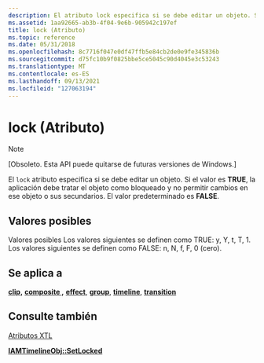 ```yaml
---
description: El atributo lock especifica si se debe editar un objeto. Si el valor es TRUE, la aplicación debe tratar el objeto como bloqueado y no permitir cambios en ese objeto o sus secundarios. El valor predeterminado es FALSE.
ms.assetid: 1aa92665-ab3b-4f04-9e6b-905942c197ef
title: lock (Atributo)
ms.topic: reference
ms.date: 05/31/2018
ms.openlocfilehash: 8c7716f047e0df47ffb5e84cb2de0e9fe345836b
ms.sourcegitcommit: d75fc10b9f0825bbe5ce5045c90d4045e3c53243
ms.translationtype: MT
ms.contentlocale: es-ES
ms.lasthandoff: 09/13/2021
ms.locfileid: "127063194"
---
```

# <a name="lock-attribute"></a>lock (Atributo)

> [!Note]  
> \[Obsoleto. Esta API puede quitarse de futuras versiones de Windows.\]

 

El `lock` atributo especifica si se debe editar un objeto. Si el valor es **TRUE**, la aplicación debe tratar el objeto como bloqueado y no permitir cambios en ese objeto o sus secundarios. El valor predeterminado es **FALSE**.

## <a name="possible-values"></a>Valores posibles

Valores posibles Los valores siguientes se definen como TRUE: y, Y, t, T, 1. Los valores siguientes se definen como FALSE: n, N, f, F, 0 (cero).

## <a name="applies-to"></a>Se aplica a

[**clip,**](clip-element.md) [**composite ,**](composite-element.md) [**effect**](effect-element.md), [**group**](group-element.md), [**timeline**](timeline-element.md), [**transition**](transition-element.md)

## <a name="see-also"></a>Consulte también

<dl> <dt>

[Atributos XTL](xtl-attributes.md)
</dt> <dt>

[**IAMTimelineObj::SetLocked**](iamtimelineobj-setlocked.md)
</dt> </dl>

 

 



